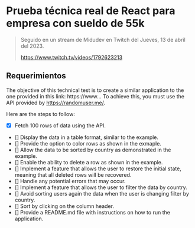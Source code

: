 # Prueba técnica real de React para empresa con sueldo de 55k

> Seguido en un stream de Midudev en Twitch del Jueves, 13 de abril del 2023.
>
> https://www.twitch.tv/videos/1792623213

## Requerimientos

The objective of this technical test is to create a similar application to the
one provided in this link: https://www... To achieve this, you must use the API
provided by https://randomuser.me/.

Here are the steps to follow:

- [x] Fetch 100 rows of data using the API.
- [] Display the data in a table format, similar to the example.
- [] Provide the option to color rows as shown in the exmaple.
- [] Allow the data to be sorted by country as demonstrated in the example.
- [] Enable the ability to delete a row as shown in the example.
- [] Implement a feature that allows the user to restore the initial state,
  meaning that all deleted rows will be recovered.
- [] Handle any potential errors that may occur.
- [] Implement a feature that allows the user to filter the data by country.
- [] Avoid sorting users again the data when the user is changing filter by country.
- [] Sort by clicking on the column header.
- [] Provide a README.md file with instructions on how to run the application.
